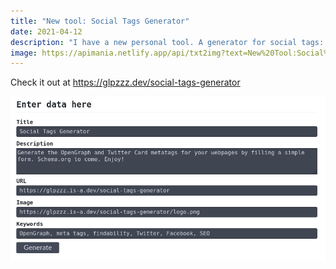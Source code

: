 ```yaml
---
title: "New tool: Social Tags Generator"
date: 2021-04-12
description: "I have a new personal tool. A generator for social tags: OpenGraph and Twitter Cards. Hope you also find it useful."
image: https://apimania.netlify.app/api/txt2img?text=New%20Tool:Social%20Tags%20Generator&font=Titillium%20Web&format=4:3
---
```


Check it out at <https://glpzzz.dev/social-tags-generator>

<a href="https://glpzzz.dev/social-tags-generator">
    <img src="/assets/2021-04-12-social-tags-generator.png" alt="glpzzz's Social Tags Generator">
</a>

